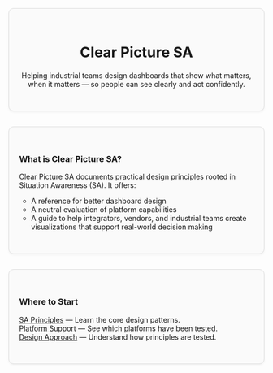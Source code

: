 <div style="border: 1px solid #ddd; border-radius: 10px; padding: 30px 20px; margin: 30px 0; background-color: #fafafa; box-shadow: 0 2px 4px rgba(0,0,0,0.05); text-align: center;">
  <div style="max-width: 600px; margin: 0 auto;">
    <h1 style="margin-bottom: 20px;">Clear Picture SA</h1>
    <p>Helping industrial teams design dashboards that show what matters, when it matters — so people can see clearly and act confidently.</p>
  </div>
</div>

<div style="border: 1px solid #ddd; border-radius: 10px; padding: 30px 20px; margin: 30px 0; background-color: #fafafa; box-shadow: 0 2px 4px rgba(0,0,0,0.05);">
  <h3>What is Clear Picture SA?</h3>
    <ul style="list-style: none; padding-left: 0;">
  <p>Clear Picture SA documents practical design principles rooted in Situation Awareness (SA). It offers:</p>

  <ul>
    <li>A reference for better dashboard design</li>
    <li>A neutral evaluation of platform capabilities</li>
    <li>A guide to help integrators, vendors, and industrial teams create visualizations that support real-world decision making</li>
  </ul>
</div>

<div style="border: 1px solid #ddd; border-radius: 10px; padding: 30px 20px; margin: 30px 0; background-color: #fafafa; box-shadow: 0 2px 4px rgba(0,0,0,0.05);">
  <h3>Where to Start</h3>
    <ul style="list-style: none; padding-left: 0;">
  <ul style="list-style: none; padding-left: 0;">
    <li><a href="sa-principles/index">SA Principles</a> — Learn the core design patterns.</li>
    <li><a href="platform-support/sa-vendor-listing">Platform Support</a> — See which platforms have been tested.</li>
    <li><a href="design-approach/introduction">Design Approach</a> — Understand how principles are tested.</li>
  </ul>
</div>